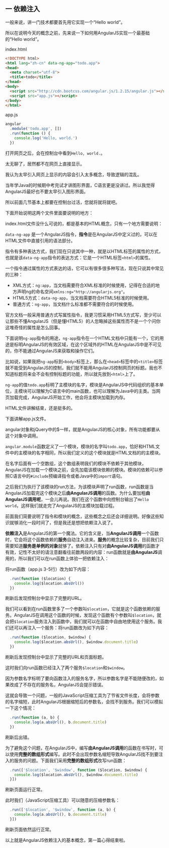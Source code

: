 一 依赖注入
-----------

一般来说，讲一门技术都要首先用它实现一个“Hello world”。

所以在说明今天的概念之前，先来说一下如何用AngularJS实现一个最基础的“Hello world”。

index.html
```html
<!DOCTYPE html>
<html lang="zh-cn" data-ng-app="todo.app">
<head>
  <meta charset="utf-8">
  <title>todo</title>
</head>
<body>
  <script src="http://cdn.bootcss.com/angular.js/1.2.15/angular.js"></script>
  <script src="app.js"></script>
</body>
</html>
```

app.js
```js
angular
  .module('todo.app', [])
  .run(function () {
    console.log('Hello, world.')
  })
```

打开网页之后，会在控制台中看到`Hello, world.`。

太无聊了，居然都不在网页上直接显示。

我认为太早引入网页上显示的内容会引入太多概念，导致逻辑的混乱。

当年学Java的时候期中考完试才讲图形界面，C语言更是没讲过。所以我觉得AngularJS最好也不要太早引入图形界面。

所以前面几节基本上都要在控制台过活，您就将就将就吧。

下面开始说明这两个文件里面要说明的地方：

index.html文件没什么可说的，都是基本的HTML概念，只有一个地方需要说明：

`data-ng-app` 是一个AngularJS指令，**指令**是在AngularJS中定义过的，可以在HTML文件中直接引用的语法部分。

指令有多种表达方式，我们现在只说其中一种，就是以HTML标签的属性的方式，也就是该`data-ng-app`指令的表达方式：它是一个HTML标签`<html>`的属性。

一个指令通过属性的方式表达的话，它可以有很多很多种写法，现在只说其中常见的三种：

- XML方式：`ng:app`，当文档需要符合XML标准的时候使用，记得在合适的地方声明ng的命名空间`xmlns:ng="http://angularjs.org"`。
- HTML5方式：`data-ng-app`，当文档需要符合HTML5标准的时候使用。
- 普通方式：`ng-app`，当文档什么标准都不需要符合的时候使用。

官方文档一般采用普通方式写属性指令，我更习惯采用HTML5方式写，至少可以让那些不懂AngularJS（但是懂HTML5）的人忽略掉这些属性而不是一个个问你这堆奇怪的属性是怎么回事。

下面说明`ng-app`指令的用途，`ng-app`指令在一个HTML文档中只能有一个，它的用途是标明AngularJS的有效区域，在这个区域外的HTML在AngularJS中是不可见的，你不能通过AngularJS来获取和操作它们。

比如说，如果我把`ng-app`标到`<body>`标签上，那么在`<head>`标签中的`<title>`标签就不能受到AngularJS的控制，我们就不能用AngularJS控制网页的标题。我也不知道标题将来会不会有控制标题的功能，所以就先放到`<html>`上了。

`ng-app`的值`todo.app`标明了主模块的名字，模块是AngularJS中代码组织的基本单位，主模块可以理解为C语言中的main函数，也可以理解为Java中的主类。当网页加载完成，AngularJS开始工作，他会将主模块加载到内存。

HTML文件讲解结束，还是挺多的。

下面讲解app.js文件。

angular对象和jQuery中的$一样，就是AngularJS的核心对象，所有功能都要从这个对象中调用。

`angular.module`函数定义了一个模块，模块的名字叫`todo.app`，恰好和HTML文件中的主模块的名字相同，所以我们定义的这个模块就是HTML文档的的主模块。

在名字后面有一个空数组，这个数组表明我们的模块不依赖于其他模块，AngularJS在加载一个模块之前，会先加载该模块依赖的模块。模块的依赖可以参照C语言中的`#include`预编译指令或者Java中的`import`语句。

之后我们为执行了该模块的run方法，为该模块声明了run函数，run函数是当AngularJS加载完这个模块之后**由AngularJS调用**的函数。为什么要加粗**由AngularJS调用呢**，一会儿再说。我们在这个函数中向控制台输出了`Hello world`，这样我们就走完了AngularJS的主模块加载过程。

前面我们简要说明了指令和模块的概念，这些概念之后还会详细说明。好像这些知识就够消化一段时间了，但是我还是想把依赖注入说了。

**依赖注入**是AngularJS的第一个魔法。它的含义是，当**AngularJS调用**一个函数时，它会将这个函数依赖的**服务**自动注入进来。**服务**的概念比较复杂，目前我们只需要知道**服务是单例的对象**就够了。依赖注入只有对**由AngularJS调用**的函数才有效，记性不太好的请注意翻看往前数两段的内容：run函数就是**由AngularJS**调用的，所以我们可以在run函数上体验一把依赖注入：

将run函数（app.js 3-5行）改为如下内容：

```js
  .run(function ($location) {
    console.log($location.absUrl())
  })
```

刷新后发现控制台中显示了完整的URL。

我们可以看到在run函数里多了一个参数叫`$location`，它就是这个函数依赖的服务。AngularJS在调用这个函数的时候，发现这个函数有个参数叫`$location`，就会把`$location`服务注入到函数中，我们就可以在函数中自由地使用这个服务。我们还可以再注入一个服务：将run函数改为如下内容：

```js
  .run(function ($location, $window) {
    console.log($location.absUrl(), $window.document.title)
  })
```

刷新后发现控制台中显示了完整的URL和页面标题。

这时我们向run函数已经注入了两个服务`$location`和`$window`。

因为参数名字标明了要向函数注入的服务名字，所以参数名字是不能随便改的，如果改成了不存在的服务名，AngularJS会提示错误。

这就会导致一个问题，一般的JavaScript压缩工具为了节省文件长度，会将参数的名字缩短，此时AngularJS根据缩短后的参数名，会找不到服务。我们可以模拟一下这个情况：

```js
  .run(function (a, b) {
    console.log(a.absUrl(), b.document.title)
  })
```

刷新后出错。

为了避免这个问题，在AngularJS中，编写**由AngularJS调用**的函数在书写时，可以使用**完整的数组形式**编写。此时不会出现参数名缩短导致AngularJS找不到要注入的服务的问题。下面我们采用**完整的数组形式**改写run函数：

```js
  .run(['$location', '$window', function ($location, $window) {
    console.log($location.absUrl(), $window.document.title)
  }])
```

刷新页面运行正常。

此时我们（JavaScript压缩工具）可以随意的压缩参数名：

```js
  .run(['$location', '$window', function (a, b) {
    console.log(a.absUrl(), b.document.title)
  }])
```

刷新页面依然运行正常。

以上就是AngularJS依赖注入的基本概念，第一篇心得结束啦。

